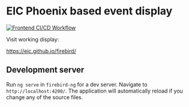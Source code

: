 # EIC Phoenix based event display

[![Frontend CI/CD Workflow](https://github.com/eic/firebird/actions/workflows/frontend.yaml/badge.svg?branch=main)](https://github.com/eic/firebird/actions/workflows/frontend.yaml)


Visit working display: 

https://eic.github.io/firebird/


## Development server

Run `ng serve` in `firebird-ng` for a dev server. Navigate to `http://localhost:4200/`. The application will automatically reload if you change any of the source files.

